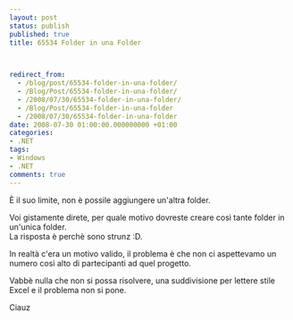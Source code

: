 ```yaml
---
layout: post
status: publish
published: true
title: 65534 Folder in una Folder


  
redirect_from: 
  - /blog/post/65534-folder-in-una-folder/
  - /Blog/Post/65534-folder-in-una-folder/
  - /2008/07/30/65534-folder-in-una-folder/
  - /Blog/Post/65534-folder-in-una-folder
  - /2008/07/30/65534-folder-in-una-folder
date: 2008-07-30 01:00:00.000000000 +01:00
categories:
- .NET
tags:
- Windows
- .NET
comments: true
---
```

<p><span>&Egrave;&nbsp;il suo limite, non &egrave; possile aggiungere un'altra folder. </span></p>
<p>Voi gistamente direte, per quale motivo dovreste creare cos&igrave; tante folder in un'unica folder. <br />
La risposta &egrave; perch&egrave; sono strunz :D.</p>
<p>In realt&agrave; c'era un motivo valido, il problema &egrave; che non ci aspettevamo un numero cos&igrave; alto di partecipanti ad quel progetto.</p>
<p>Vabb&egrave; nulla che non si possa risolvere, una suddivisione per lettere stile Excel e il problema non si pone.</p>
<p>Ciauz</p>
<p>&nbsp;</p>
